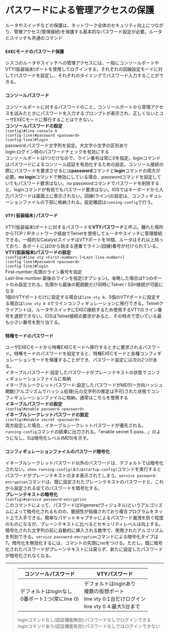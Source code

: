# パスワードによる管理アクセスの保護
ルータやスイッチなどの保護は、ネットワーク全体のセキュリティ向上につながり、管理アクセス(管理接続)を保護する基本的なパスワード設定が必要。ルータとスイッチも共通のコマンド

### `EXECモードのパスワード保護`
シスコのルータやスイッチへの管理アクセスには、一般にコンソールポートやVTY(仮装端末)ポートを使用してログインする。それぞれの回線設定モードに対してパスワードを設定し、それぞれのタイミングでパスワード入力することができる。

### `コンソールパスワード`
コンソールポートに対するパスワードのこと。コンソールポートから管理アクセスを試みたときにパスワードを入力するプロンプトが表示され、正しくないとユーザEXECモードに移行することはできない。  
**コンソールパスワードの設定**  
`(config)#line console 0`  
`(config-line)#password <password>`  
`(config-line)#login`  
password:パスワード文字列を設定。大文字小文字の区別あり  
login:ログイン時のパスワードチェックを有効にする  
コンソールポートは1つだけなので、ライン番号は常に0を指定。loginコマンドはパスワードによるコンソール認証を有効化するための設定。コンソール接続の際にパスワードを要求させるには**password**コマンドと**login**コマンドの両方が必要。**no login**コマンドで無効にしている場合、passwordコマンドを設定していてもパスワード要求はない。no passwordコマンドでパスワードを削除すると、loginコマンドが有効でもパスワード要求はない。IOSではキーボードから入力パスワードは画面上に表示されない。回線(ライン)の設定は、コンフィギュレーションファイルの下部に格納される。設定確認は`running-config`で行う。

### `VTY(仮装端末)パスワード`
VTY(仮装端末)ポートに対するパスワードを**VTYパスワード**と呼ぶ。離れた場所からTCP / IPネットワーク経由でTelnetを使用してルータやスイッチに管理接続できる。一般的なCatalystスイッチはVTYポートを16個、ルータはそれ以上持っており、各ポートには0から始まる連番でライン(回線)番号が付けられている。  
**VTY(仮装端末)パスワードの設定**  
`(config)#line vty <First-number> [<Last-line-number>]`  
`(config-line)#password <password>`  
`(config-line)#login`  
First-number:先頭のライン番号を指定  
Last-line-number:最後のラインを指定(オプション)。省略した場合は1つのポートのみ設定される。先頭から最後の範囲数だけ同時にTelnet / SSH接続が可能になる  
1個のVTYポートだけに設定する場合は`line vty 0`、5個のVTYポートに設定する場合は`line vty 0 4`でラインコンフィギュレーションに移行できる。Telnetクライアントは、ルータやスイッチにEXEC接続するため使用するVTYのライン番号を選択できない。IOSはTelnet接続の要求があると、その時点で空いている最も小さい番号を割り当てる。

### `特権モードのパスワード`
ユーザEXECモードから特権EXECモードへ移行するときに要求されるパスワード。特権モードのパスワードを設定すると、特権EXECモードと各種コンフィギュレーションモードを保護することができ、パスワード設定には次の2つがある。  
イネーブルパスワード:設定したパスワードがプレーンテキストの状態でコンフィギュレーションファイルに格納  
イネーブルシークレットパスワード:設定したパスワードがMD5(一方向ハッシュ関数)アルゴリズムでハッシュ処理(元の文字列の推定は不可)された状態でコンフィギュレーションファイルに格納。通常はこちらを使用する  
**イネーブルパスワードの設定**  
`(config)#enable password <password>`  
**イネーブルシークレットパスワードの設定**  
`(config)#enable secret <password>`  
両方設定した場合、イネーブルシークレットパスワードが優先される。`running-config`コマンドの結果に出力される。「enable secret 5 pass…」のようになし、5は暗号化レベル(MD5)を示す。

### `コンフィギュレーションファイルのパスワード暗号化`
イネーブルシークレットパスワード以外のパスワードは、デフォルトでは暗号化されない。`show running-config(またはstartup-config)`コマンドを実行するとパスワードがプレーンテキストのまま表示されてしまう。`service password-encryption`コマンドは、既に設定されたプレーンテキストのパスワードと、これから設定される全てのパスワードを暗号化する。  
**プレーンテキストの暗号化**  
`(config)#service password-encryption`  
このコマンドによって、パスワードはVigenere(ヴィジュネル)というアルゴリズムによって暗号化されるものの、脆弱性が指摘されており複合プログラムをネット上で入手できる。簡単なパケットキャプチャによるパスワード漏洩を防ぐ程度のものになるが、プレーンテキストに比べるとセキュリティレベルは向上する。暗号化された文字列の前に自動的に挿入される数字で、使用されたアルゴリズムを判別できる。`service password-encryption`コマンドによる暗号化タイプは7。暗号化を無効化するには、コマンドの先頭にnoをつける。ただし、既に暗号化されたパスワードがプレーンテキストには戻らず、新たに設定したパスワードが暗号化されなくなる。

---
> |コンソールパスワード                            |VTYパスワード|
> |---------------------------------------------|-----------|
> |デフォルトはloginなし</br>0番ポート1つ(常にline 0)|デフォルトはloginあり</br>複数の仮想ポート</br>line vty 0:1台だけログイン</br>line vty 0 4:最大5台まで|
>
> loginコマンドなし(認証機能無効):パスワードなしでログインできる  
> loginコマンドあり(認証機能有効):パスワードなしではログインできない
